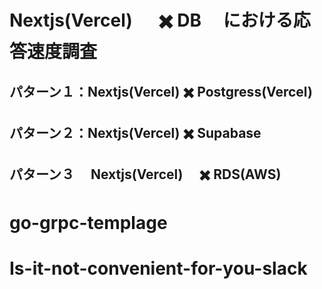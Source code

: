 # Nextjs(Vercel) 　 ✖️ DB 　における応答速度調査

## パターン１：Nextjs(Vercel) ✖️ Postgress(Vercel)

## パターン２：Nextjs(Vercel) ✖️ Supabase

## パターン３　 Nextjs(Vercel)　 ✖️ RDS(AWS)
# go-grpc-templage
# Is-it-not-convenient-for-you-slack
